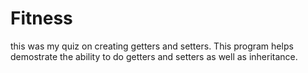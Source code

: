 # Fitness
this was my quiz on creating getters and setters.
This program helps demostrate the ability to do getters and setters as well as inheritance. 
